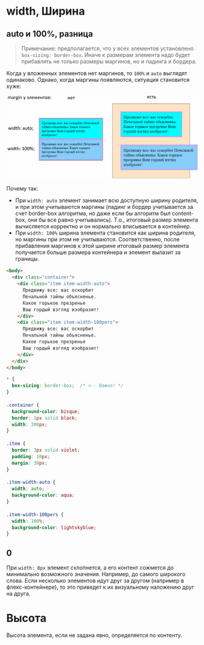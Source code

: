 # width, Ширина

## auto и 100%, разница

> Примечание: предполагается, что у всех элементов установлено `box-sizing: border-box`. Иначе к размерам элемента надо будет прибавлять не только размеры маргинов, но и падинга и бордера.

Когда у вложенных элементов нет маргинов, то `100%` и `auto` выглядят одинаково. Однако, когда маргины появляются, ситуация становится хуже:

<img src="img/width-100pers-vs-auto.png" alt="width-100pers-vs-auto.drawio" style="zoom:80%;" />

Почему так:

* При `width: auto` элемент занимает всю доступную ширину родителя, и при этом учитываются маргины (падинг и бордер учитывается за счет border-box алгоритма, но даже если бы алгоритм был content-box, они бы все равно учитывались). Т.о., итоговый размер элемента вычисляется корректно и он нормально вписывается в контейнер.
* При `width: 100%` ширина элемента становится как ширина родителя, но маргины при этом не учитываются. Соответственно, после прибавления маргинов к этой ширине итоговый размер элемента получается больше размера контейнера и элемент вылазит за границы.

```html
<body>
  <div class="container">
    <div class="item item-width-auto">
      Предвижу все: вас оскорбит
      Печальной тайны объясненье.
      Какое горькое презренье
      Ваш гордый взгляд изобразит!
    </div>
    <div class="item item-width-100pers">
      Предвижу все: вас оскорбит
      Печальной тайны объясненье.
      Какое горькое презренье
      Ваш гордый взгляд изобразит!
    </div>
  </div>
</body>
```

```css
* {
  box-sizing: border-box;  /* <-- Важно! */
}

.container {
  background-color: bisque;
  border: 1px solid black;
  width: 300px;
}

.item {
  border: 3px solid violet;
  padding: 10px;
  margin: 30px;
}

.item-width-auto {
  width: auto;
  background-color: aqua;
}

.item-width-100pers {
  width: 100%;
  background-color: lightskyblue;
}
```

## 0

При `width: 0px` элемент схлопнется, а его контент сожмется до минимально возможного значения. Например, до самого широкого слова. Если несколько элементов идут друг за другом (например в флекс-контейнере), то это приведет к их визуальному наложению друг на друга.

# Высота

Высота элемента, если не задана явно, определяется по контенту.